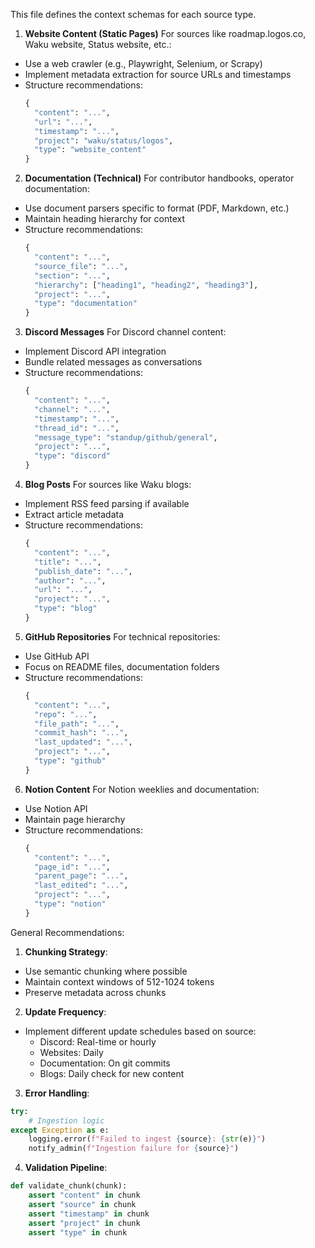 This file defines the context schemas for each source type.

1. **Website Content (Static Pages)**
For sources like roadmap.logos.co, Waku website, Status website, etc.:
- Use a web crawler (e.g., Playwright, Selenium, or Scrapy)
- Implement metadata extraction for source URLs and timestamps
- Structure recommendations:
  ```python
  {
    "content": "...",
    "url": "...",
    "timestamp": "...",
    "project": "waku/status/logos",
    "type": "website_content"
  }
  ```

2. **Documentation (Technical)**
For contributor handbooks, operator documentation:
- Use document parsers specific to format (PDF, Markdown, etc.)
- Maintain heading hierarchy for context
- Structure recommendations:
  ```python
  {
    "content": "...",
    "source_file": "...",
    "section": "...",
    "hierarchy": ["heading1", "heading2", "heading3"],
    "project": "...",
    "type": "documentation"
  }
  ```

3. **Discord Messages**
For Discord channel content:
- Implement Discord API integration
- Bundle related messages as conversations
- Structure recommendations:
  ```python
  {
    "content": "...",
    "channel": "...",
    "timestamp": "...",
    "thread_id": "...",
    "message_type": "standup/github/general",
    "project": "...",
    "type": "discord"
  }
  ```

4. **Blog Posts**
For sources like Waku blogs:
- Implement RSS feed parsing if available
- Extract article metadata
- Structure recommendations:
  ```python
  {
    "content": "...",
    "title": "...",
    "publish_date": "...",
    "author": "...",
    "url": "...",
    "project": "...",
    "type": "blog"
  }
  ```

5. **GitHub Repositories**
For technical repositories:
- Use GitHub API
- Focus on README files, documentation folders
- Structure recommendations:
  ```python
  {
    "content": "...",
    "repo": "...",
    "file_path": "...",
    "commit_hash": "...",
    "last_updated": "...",
    "project": "...",
    "type": "github"
  }
  ```

6. **Notion Content**
For Notion weeklies and documentation:
- Use Notion API
- Maintain page hierarchy
- Structure recommendations:
  ```python
  {
    "content": "...",
    "page_id": "...",
    "parent_page": "...",
    "last_edited": "...",
    "project": "...",
    "type": "notion"
  }
  ```

General Recommendations:

1. **Chunking Strategy**:
- Use semantic chunking where possible
- Maintain context windows of 512-1024 tokens
- Preserve metadata across chunks

2. **Update Frequency**:
- Implement different update schedules based on source:
  - Discord: Real-time or hourly
  - Websites: Daily
  - Documentation: On git commits
  - Blogs: Daily check for new content

3. **Error Handling**:
```python
try:
    # Ingestion logic
except Exception as e:
    logging.error(f"Failed to ingest {source}: {str(e)}")
    notify_admin(f"Ingestion failure for {source}")
```

4. **Validation Pipeline**:
```python
def validate_chunk(chunk):
    assert "content" in chunk
    assert "source" in chunk
    assert "timestamp" in chunk
    assert "project" in chunk
    assert "type" in chunk
```